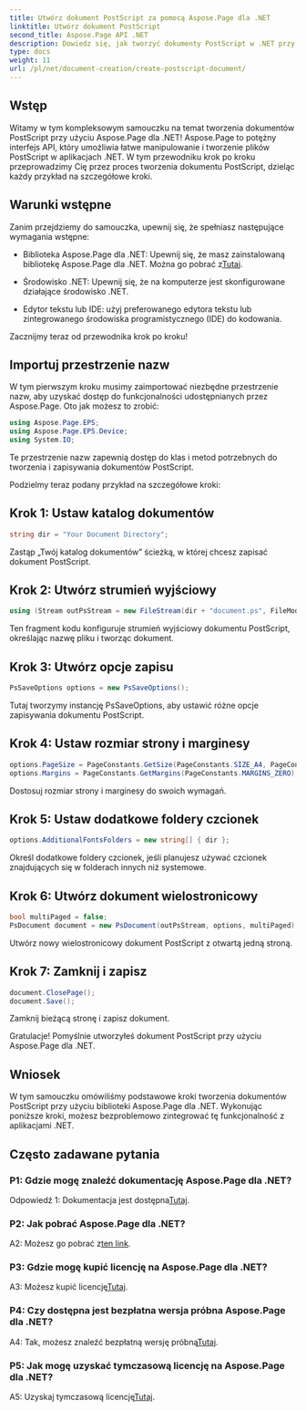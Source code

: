 ```yaml
---
title: Utwórz dokument PostScript za pomocą Aspose.Page dla .NET
linktitle: Utwórz dokument PostScript
second_title: Aspose.Page API .NET
description: Dowiedz się, jak tworzyć dokumenty PostScript w .NET przy użyciu Aspose.Page. Postępuj zgodnie z naszym przewodnikiem krok po kroku, aby zapewnić bezproblemową integrację. Pobierz bibliotekę i zacznij bez wysiłku manipulować plikami PostScript.
type: docs
weight: 11
url: /pl/net/document-creation/create-postscript-document/
---
```

## Wstęp

Witamy w tym kompleksowym samouczku na temat tworzenia dokumentów PostScript przy użyciu Aspose.Page dla .NET! Aspose.Page to potężny interfejs API, który umożliwia łatwe manipulowanie i tworzenie plików PostScript w aplikacjach .NET. W tym przewodniku krok po kroku przeprowadzimy Cię przez proces tworzenia dokumentu PostScript, dzieląc każdy przykład na szczegółowe kroki.

## Warunki wstępne

Zanim przejdziemy do samouczka, upewnij się, że spełniasz następujące wymagania wstępne:

-  Biblioteka Aspose.Page dla .NET: Upewnij się, że masz zainstalowaną bibliotekę Aspose.Page dla .NET. Można go pobrać z[Tutaj](https://releases.aspose.com/page/net/).

- Środowisko .NET: Upewnij się, że na komputerze jest skonfigurowane działające środowisko .NET.

- Edytor tekstu lub IDE: użyj preferowanego edytora tekstu lub zintegrowanego środowiska programistycznego (IDE) do kodowania.

Zacznijmy teraz od przewodnika krok po kroku!

## Importuj przestrzenie nazw

W tym pierwszym kroku musimy zaimportować niezbędne przestrzenie nazw, aby uzyskać dostęp do funkcjonalności udostępnianych przez Aspose.Page. Oto jak możesz to zrobić:

```csharp
using Aspose.Page.EPS;
using Aspose.Page.EPS.Device;
using System.IO;
```

Te przestrzenie nazw zapewnią dostęp do klas i metod potrzebnych do tworzenia i zapisywania dokumentów PostScript.

Podzielmy teraz podany przykład na szczegółowe kroki:

## Krok 1: Ustaw katalog dokumentów

```csharp
string dir = "Your Document Directory";
```

Zastąp „Twój katalog dokumentów” ścieżką, w której chcesz zapisać dokument PostScript.

## Krok 2: Utwórz strumień wyjściowy

```csharp
using (Stream outPsStream = new FileStream(dir + "document.ps", FileMode.Create))
```

Ten fragment kodu konfiguruje strumień wyjściowy dokumentu PostScript, określając nazwę pliku i tworząc dokument.

## Krok 3: Utwórz opcje zapisu

```csharp
PsSaveOptions options = new PsSaveOptions();
```

Tutaj tworzymy instancję PsSaveOptions, aby ustawić różne opcje zapisywania dokumentu PostScript.

## Krok 4: Ustaw rozmiar strony i marginesy

```csharp
options.PageSize = PageConstants.GetSize(PageConstants.SIZE_A4, PageConstants.ORIENTATION_PORTRAIT);
options.Margins = PageConstants.GetMargins(PageConstants.MARGINS_ZERO);
```

Dostosuj rozmiar strony i marginesy do swoich wymagań.

## Krok 5: Ustaw dodatkowe foldery czcionek

```csharp
options.AdditionalFontsFolders = new string[] { dir };
```

Określ dodatkowe foldery czcionek, jeśli planujesz używać czcionek znajdujących się w folderach innych niż systemowe.

## Krok 6: Utwórz dokument wielostronicowy

```csharp
bool multiPaged = false;
PsDocument document = new PsDocument(outPsStream, options, multiPaged);
```

Utwórz nowy wielostronicowy dokument PostScript z otwartą jedną stroną.

## Krok 7: Zamknij i zapisz

```csharp
document.ClosePage();
document.Save();
```

Zamknij bieżącą stronę i zapisz dokument.

Gratulacje! Pomyślnie utworzyłeś dokument PostScript przy użyciu Aspose.Page dla .NET.

## Wniosek

W tym samouczku omówiliśmy podstawowe kroki tworzenia dokumentów PostScript przy użyciu biblioteki Aspose.Page dla .NET. Wykonując poniższe kroki, możesz bezproblemowo zintegrować tę funkcjonalność z aplikacjami .NET.

## Często zadawane pytania

### P1: Gdzie mogę znaleźć dokumentację Aspose.Page dla .NET?

 Odpowiedź 1: Dokumentacja jest dostępna[Tutaj](https://reference.aspose.com/page/net/).

### P2: Jak pobrać Aspose.Page dla .NET?

 A2: Możesz go pobrać z[ten link](https://releases.aspose.com/page/net/).

### P3: Gdzie mogę kupić licencję na Aspose.Page dla .NET?

 A3: Możesz kupić licencję[Tutaj](https://purchase.aspose.com/buy).

### P4: Czy dostępna jest bezpłatna wersja próbna Aspose.Page dla .NET?

 A4: Tak, możesz znaleźć bezpłatną wersję próbną[Tutaj](https://releases.aspose.com/).

### P5: Jak mogę uzyskać tymczasową licencję na Aspose.Page dla .NET?

 A5: Uzyskaj tymczasową licencję[Tutaj](https://purchase.aspose.com/temporary-license/).